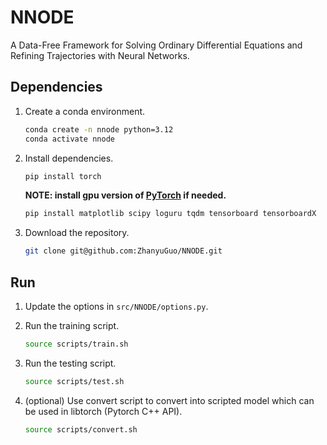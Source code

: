 # NNODE
A Data-Free Framework for Solving Ordinary Differential Equations and Refining Trajectories with Neural Networks.

## Dependencies
1. Create a conda environment.
    ```bash
    conda create -n nnode python=3.12
    conda activate nnode
    ```

2. Install dependencies.
    ```bash
    pip install torch
    ```
    **NOTE: install gpu version of [PyTorch](https://pytorch.org/get-started/locally/) if needed.**

    ```bash
    pip install matplotlib scipy loguru tqdm tensorboard tensorboardX
    ```

3. Download the repository.
    ```bash
    git clone git@github.com:ZhanyuGuo/NNODE.git
    ```

## Run
1. Update the options in `src/NNODE/options.py`.

2. Run the training script.
    ```bash
    source scripts/train.sh
    ```

3. Run the testing script.
    ```bash
    source scripts/test.sh
    ```

4. (optional) Use convert script to convert into scripted model which can be used in libtorch (Pytorch C++ API).
    ```bash
    source scripts/convert.sh
    ```
